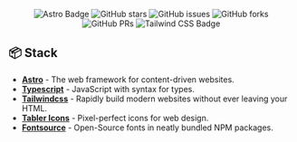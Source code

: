 <div align="center">

![Astro Badge](https://img.shields.io/badge/Astro-17191E?logo=astro&logoColor=fff&style=flat)
![GitHub stars](https://img.shields.io/github/stars/jgcarrillo/jgcarrillo.astro)
![GitHub issues](https://img.shields.io/github/issues/jgcarrillo/jgcarrillo.astro)
![GitHub forks](https://img.shields.io/github/forks/jgcarrillo/jgcarrillo.astro)
![GitHub PRs](https://img.shields.io/github/issues-pr/jgcarrillo/jgcarrillo.astro)
![Tailwind CSS Badge](https://img.shields.io/badge/Tailwind%20CSS-06B6D4?logo=tailwindcss&logoColor=fff&style=flat)

</div>

## 📦 Stack

- [**Astro**](https://astro.build/) - The web framework for content-driven websites.
- [**Typescript**](https://www.typescriptlang.org/) - JavaScript with syntax for types.
- [**Tailwindcss**](https://tailwindcss.com/) - Rapidly build modern websites without ever leaving your HTML.
- [**Tabler Icons**](https://tabler.io/icons) - Pixel-perfect icons for web design.
- [**Fontsource**](https://fontsource.org/) - Open-Source fonts in neatly bundled NPM packages.
